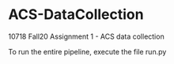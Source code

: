 # ACS-DataCollection
10718 Fall20 Assignment 1 - ACS data collection

To run the entire pipeline, execute the file run.py
